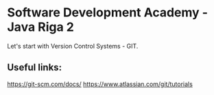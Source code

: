 # Software Development Academy - Java Riga 2

Let's start with Version Control Systems - GIT.

## Useful links:

https://git-scm.com/docs/
https://www.atlassian.com/git/tutorials
